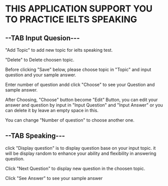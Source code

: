 # THIS APPLICATION SUPPORT YOU TO PRACTICE IELTS SPEAKING



## --TAB Input Quesion---


"Add Topic" to add new topic for ielts speaking test.

"Delete" to Delete choosen topic.

Before clicking "Save" below, please choose topic in "Topic" and input question and your sample answer.

Enter number of question andd click "Choose" to see your Question and sample answer.

After Choosing, "Choose" button become "Edit" Button, you can edit your answer and question by input in
"Input Question" and "Input Answer" or you can delete it by leave an empty space in this.

You can change "Number of question" to choose another one.


## --TAB Speaking---



click "Display question" is to display question base on your input topic. it will be display random
to enhance your ability and flexibility in answering question.

Click "Next Question" to display new question in the choosen topic.

Click "See Answer" to see your sample answer

